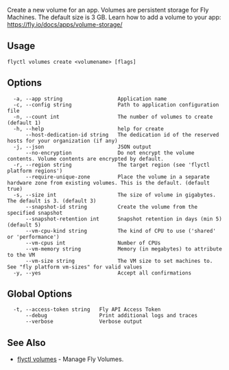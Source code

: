 Create a new volume for an app. Volumes are persistent storage for
		Fly Machines. The default size is 3 GB. Learn how to add a volume to
		your app: https://fly.io/docs/apps/volume-storage/

## Usage
~~~
flyctl volumes create <volumename> [flags]
~~~

## Options

~~~
  -a, --app string                  Application name
  -c, --config string               Path to application configuration file
  -n, --count int                   The number of volumes to create (default 1)
  -h, --help                        help for create
      --host-dedication-id string   The dedication id of the reserved hosts for your organization (if any)
  -j, --json                        JSON output
      --no-encryption               Do not encrypt the volume contents. Volume contents are encrypted by default.
  -r, --region string               The target region (see 'flyctl platform regions')
      --require-unique-zone         Place the volume in a separate hardware zone from existing volumes. This is the default. (default true)
  -s, --size int                    The size of volume in gigabytes. The default is 3. (default 3)
      --snapshot-id string          Create the volume from the specified snapshot
      --snapshot-retention int      Snapshot retention in days (min 5) (default 5)
      --vm-cpu-kind string          The kind of CPU to use ('shared' or 'performance')
      --vm-cpus int                 Number of CPUs
      --vm-memory string            Memory (in megabytes) to attribute to the VM
      --vm-size string              The VM size to set machines to. See "fly platform vm-sizes" for valid values
  -y, --yes                         Accept all confirmations
~~~

## Global Options

~~~
  -t, --access-token string   Fly API Access Token
      --debug                 Print additional logs and traces
      --verbose               Verbose output
~~~

## See Also

* [flyctl volumes](/docs/flyctl/volumes/)	 - Manage Fly Volumes.

